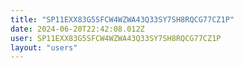 ```yaml
---
title: "SP11EXX83G5SFCW4WZWA43Q33SY7SH8RQCG77CZ1P"
date: 2024-06-20T22:42:08.012Z
user: SP11EXX83G5SFCW4WZWA43Q33SY7SH8RQCG77CZ1P
layout: "users"
---
```

    
